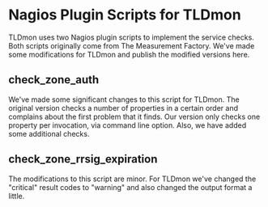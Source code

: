 # Nagios Plugin Scripts for TLDmon

TLDmon uses two Nagios plugin scripts to implement the service checks.
Both scripts originally come from The Measurement Factory. We've made
some modifications for TLDmon and publish the modified versions here.

## check_zone_auth

We've made some significant changes to this script for TLDmon. The original
version checks a number of properties in a certain order and complains about
the first problem that it finds. Our version only checks one property per
invocation, via command line option. Also, we have added some additional
checks.

## check_zone_rrsig_expiration

The modifications to this script are minor. For TLDmon we've changed
the "critical" result codes to "warning" and also changed the output
format a little.
